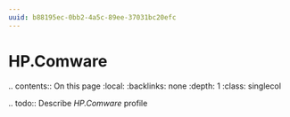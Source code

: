 ```yaml
---
uuid: b88195ec-0bb2-4a5c-89ee-37031bc20efc
---
```



# HP.Comware

.. contents:: On this page
    :local:
    :backlinks: none
    :depth: 1
    :class: singlecol

.. todo::
    Describe *HP.Comware* profile

